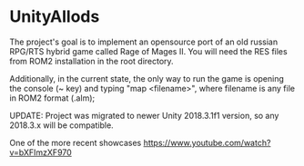 # UnityAllods

The project's goal is to implement an opensource port of an old russian RPG/RTS hybrid game called Rage of Mages II.
You will need the RES files from ROM2 installation in the root directory.

Additionally, in the current state, the only way to run the game is opening the console (~ key)
and typing "map &lt;filename&gt;", where filename is any file in ROM2 format (.alm);

UPDATE: Project was migrated to newer Unity 2018.3.1f1 version, so any 2018.3.x will be compatible.

One of the more recent showcases https://www.youtube.com/watch?v=bXFImzXF970